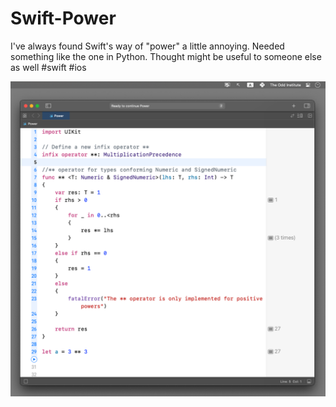 # Swift-Power

I've always found Swift's way of "power" a little annoying. Needed something like the one in Python. Thought might be useful to someone else as well
#swift #ios

![alt text](https://github.com/The-Odd-Institute/Swifit-Power/blob/main/Swift**.png?raw=true)
